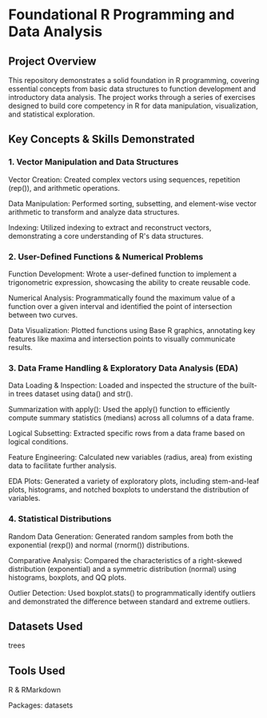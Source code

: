 # Foundational R Programming and Data Analysis

## Project Overview
This repository demonstrates a solid foundation in R programming, covering essential concepts from basic data structures to function development and introductory data analysis. The project works through a series of exercises designed to build core competency in R for data manipulation, visualization, and statistical exploration.

## Key Concepts & Skills Demonstrated
### 1. Vector Manipulation and Data Structures
Vector Creation: Created complex vectors using sequences, repetition (rep()), and arithmetic operations.

Data Manipulation: Performed sorting, subsetting, and element-wise vector arithmetic to transform and analyze data structures.

Indexing: Utilized indexing to extract and reconstruct vectors, demonstrating a core understanding of R's data structures.

### 2. User-Defined Functions & Numerical Problems
Function Development: Wrote a user-defined function to implement a trigonometric expression, showcasing the ability to create reusable code.

Numerical Analysis: Programmatically found the maximum value of a function over a given interval and identified the point of intersection between two curves.

Data Visualization: Plotted functions using Base R graphics, annotating key features like maxima and intersection points to visually communicate results.

### 3. Data Frame Handling & Exploratory Data Analysis (EDA)
Data Loading & Inspection: Loaded and inspected the structure of the built-in trees dataset using data() and str().

Summarization with apply(): Used the apply() function to efficiently compute summary statistics (medians) across all columns of a data frame.

Logical Subsetting: Extracted specific rows from a data frame based on logical conditions.

Feature Engineering: Calculated new variables (radius, area) from existing data to facilitate further analysis.

EDA Plots: Generated a variety of exploratory plots, including stem-and-leaf plots, histograms, and notched boxplots to understand the distribution of variables.

### 4. Statistical Distributions
Random Data Generation: Generated random samples from both the exponential (rexp()) and normal (rnorm()) distributions.

Comparative Analysis: Compared the characteristics of a right-skewed distribution (exponential) and a symmetric distribution (normal) using histograms, boxplots, and QQ plots.

Outlier Detection: Used boxplot.stats() to programmatically identify outliers and demonstrated the difference between standard and extreme outliers.

## Datasets Used
trees

## Tools Used
R & RMarkdown

Packages: datasets
